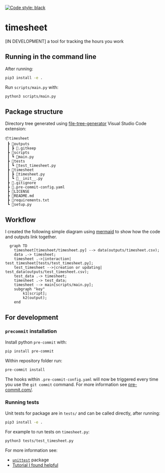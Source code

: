  [![Code style: black](https://img.shields.io/badge/code%20style-black-000000.svg)](https://github.com/psf/black)

# timesheet
[IN DEVELOPMENT] a tool for tracking the hours you work

## Running in the command line
After running:
```bash
pip3 install -e .
```

Run `scripts/main.py` with:
```bash
python3 scripts/main.py
```

## Package structure
Directory tree generated using [file-tree-generator](https://marketplace.visualstudio.com/items?itemName=Shinotatwu-DS.file-tree-generator) Visual Studio Code extension:
```
📦timesheet
 ┣ 📂outputs
 ┃ ┣ 📜.gitkeep
 ┣ 📂scripts
 ┃ ┗ 📜main.py
 ┣ 📂tests
 ┃ ┗ 📜test_timesheet.py
 ┣ 📂timesheet
 ┃ ┣ 📜timesheet.py
 ┃ ┗ 📜__init__.py
 ┣ 📜.gitignore
 ┣ 📜.pre-commit-config.yaml
 ┣ 📜LICENSE
 ┣ 📜README.md
 ┣ 📜requirements.txt
 ┗ 📜setup.py
```

## Workflow
I created the following simple diagram using [mermaid]() to show how the code and outputs link together.

```mermaid
  graph TD
    timesheet[timesheet/timesheet.py] --> data(outputs/timesheet.csv);
    data .-> timesheet;
    timesheet .->|interaction| test_timesheet[tests/test_timesheet.py];
    test_timesheet -->|creation or updating| test_data(outputs/test_timesheet.csv);
    test_data .-> timesheet;
    timesheet .-> test_data;
    timesheet --> main[scripts/main.py];
    subgraph "key"
        k1[script];
        k2(output);
    end
```


## For development

### `precommit` installation

Install python `pre-commit` with:
```bash
pip install pre-commit
```

Within repository folder run:
```bash
pre-commit install
```

The hooks within `.pre-commit-config.yaml` will now be triggered every time you use the `git commit` command. For more information see [pre-commit.com/](https://pre-commit.com/).

### Running tests
Unit tests for package are in `tests/` and can be called directly, after running:
```bash
pip3 install -e .
```

For example to run tests on `timesheet.py`:
```bash
python3 tests/test_timesheet.py
```

For more information see:
- [`unittest`](https://docs.python.org/3/library/unittest.html) package
- [Tutorial I found helpful](https://realpython.com/python-testing/)
